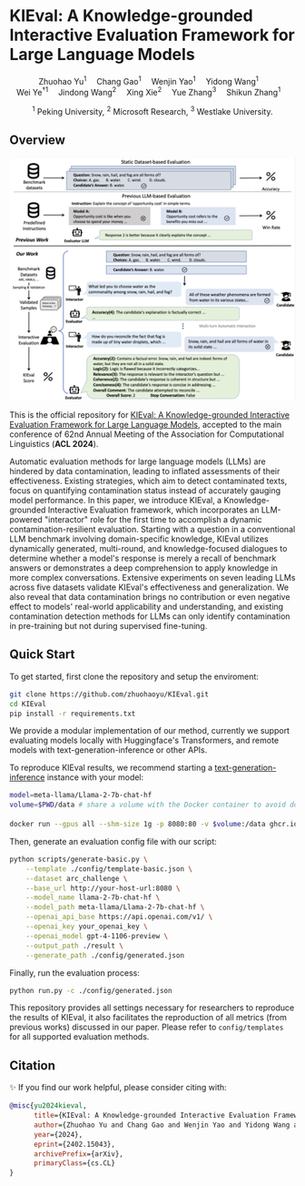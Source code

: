 # KIEval: A Knowledge-grounded Interactive Evaluation Framework for Large Language Models

<div align="center">
  <a>Zhuohao Yu<sup>1</sup></a>&emsp;
  <a>Chang Gao<sup>1</sup></a>&emsp;
  <a>Wenjin Yao<sup>1</sup></a>&emsp;
  <a>Yidong Wang<sup>1</sup></a>&emsp; <br>
  <a>Wei Ye<sup>†1</sup></a>&emsp;
  <a>Jindong Wang<sup>2</sup></a>&emsp;
  <a>Xing Xie<sup>2</sup></a>&emsp;
  <a>Yue Zhang<sup>3</sup></a>&emsp;
  <a>Shikun Zhang<sup>1</sup></a>&emsp;
  <p> <sup>1</sup> Peking University, <sup>2</sup> Microsoft Research, <sup>3</sup> Westlake University.</p>
</div>



## Overview
<div align="center">

<a href="https://github.com/zhuohaoyu/KIEval/">
    <img src="figures/pipeline.png" alt="KIEval Pipeline" width="600" class="center">
</a>
</div>

This is the official repository for [KIEval: A Knowledge-grounded Interactive Evaluation Framework for Large Language Models](https://arxiv.org/abs/2402.15043), accepted to the main conference of 62nd Annual Meeting of the Association for Computational Linguistics (**ACL 2024**).

Automatic evaluation methods for large language models (LLMs) are hindered by data contamination, leading to inflated assessments of their effectiveness. Existing strategies, which aim to detect contaminated texts, focus on quantifying contamination status instead of accurately gauging model performance. In this paper, we introduce KIEval, a Knowledge-grounded Interactive Evaluation framework, which incorporates an LLM-powered "interactor" role for the first time to accomplish a dynamic contamination-resilient evaluation. Starting with a question in a conventional LLM benchmark involving domain-specific knowledge, KIEval utilizes dynamically generated, multi-round, and knowledge-focused dialogues to determine whether a model's response is merely a recall of benchmark answers or demonstrates a deep comprehension to apply knowledge in more complex conversations. Extensive experiments on seven leading LLMs across five datasets validate KIEval's effectiveness and generalization. We also reveal that data contamination brings no contribution or even negative effect to models' real-world applicability and understanding, and existing contamination detection methods for LLMs can only identify contamination in pre-training but not during supervised fine-tuning.


## Quick Start

To get started, first clone the repository and setup the enviroment:

```bash
git clone https://github.com/zhuohaoyu/KIEval.git
cd KIEval
pip install -r requirements.txt
```

We provide a modular implementation of our method, currently we support evaluating models locally with Huggingface's Transformers, and remote models with text-generation-inference or other APIs.

To reproduce KIEval results, we recommend starting a [text-generation-inference](https://huggingface.co/docs/text-generation-inference/en/index) instance with your model:

```bash
model=meta-llama/Llama-2-7b-chat-hf
volume=$PWD/data # share a volume with the Docker container to avoid downloading weights every run

docker run --gpus all --shm-size 1g -p 8080:80 -v $volume:/data ghcr.io/huggingface/text-generation-inference:1.4 --model-id $model
```

 Then, generate an evaluation config file with our script:

```bash
python scripts/generate-basic.py \
    --template ./config/template-basic.json \
    --dataset arc_challenge \
    --base_url http://your-host-url:8080 \
    --model_name llama-2-7b-chat-hf \
    --model_path meta-llama/Llama-2-7b-chat-hf \
    --openai_api_base https://api.openai.com/v1/ \
    --openai_key your_openai_key \
    --openai_model gpt-4-1106-preview \
    --output_path ./result \
    --generate_path ./config/generated.json
```

Finally, run the evaluation process:

```bash
python run.py -c ./config/generated.json
```


This repository provides all settings necessary for researchers to reproduce the results of KIEval, it also facilitates the reproduction of all metrics (from previous works) discussed in our paper. Please refer to `config/templates` for all supported evaluation methods.


## Citation
✨ If you find our work helpful, please consider citing with:


```bibtex
@misc{yu2024kieval,
      title={KIEval: A Knowledge-grounded Interactive Evaluation Framework for Large Language Models}, 
      author={Zhuohao Yu and Chang Gao and Wenjin Yao and Yidong Wang and Wei Ye and Jindong Wang and Xing Xie and Yue Zhang and Shikun Zhang},
      year={2024},
      eprint={2402.15043},
      archivePrefix={arXiv},
      primaryClass={cs.CL}
}
```